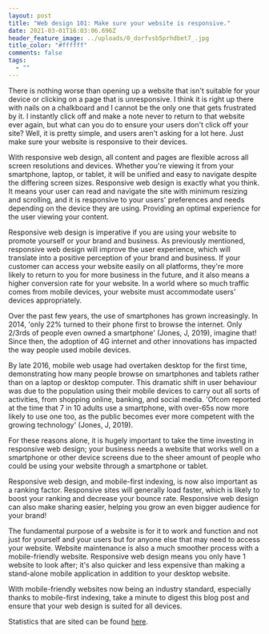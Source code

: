 ```yaml
---
layout: post
title: "Web design 101: Make sure your website is responsive."
date: 2021-03-01T16:03:06.696Z
header_feature_image: ../uploads/0_dorfvsb5prhdbet7_.jpg
title_color: "#ffffff"
comments: false
tags:
  - ""
---
```

There is nothing worse than opening up a website that isn't suitable for your device or clicking on a page that is unresponsive. I think it is right up there with nails on a chalkboard and I cannot be the only one that gets frustrated by it. I instantly click off and make a note never to return to that website ever again, but what can you do to ensure your users don't click off your site? Well, it is pretty simple, and users aren't asking for a lot here. Just make sure your website is responsive to their devices. 

With responsive web design, all content and pages are flexible across all screen resolutions and devices. Whether you're viewing it from your smartphone, laptop, or tablet, it will be unified and easy to navigate despite the differing screen sizes. Responsive web design is exactly what you think. It means your user can read and navigate the site with minimum resizing and scrolling, and it is responsive to your users' preferences and needs depending on the device they are using. Providing an optimal experience for the user viewing your content. 

Responsive web design is imperative if you are using your website to promote yourself or your brand and business. As previously mentioned, responsive web design will improve the user experience, which will translate into a positive perception of your brand and business. If your customer can access your website easily on all platforms, they're more likely to return to you for more business in the future, and it also means a higher conversion rate for your website. In a world where so much traffic comes from mobile devices, your website must accommodate users' devices appropriately.

Over the past few years, the use of smartphones has grown increasingly. In 2014, 'only 22% turned to their phone first to browse the internet. Only 2/3rds of people even owned a smartphone' (Jones, J, 2019), imagine that! Since then, the adoption of 4G internet and other innovations has impacted the way people used mobile devices.

By late 2016, mobile web usage had overtaken desktop for the first time, demonstrating how many people browse on smartphones and tablets rather than on a laptop or desktop computer. This dramatic shift in user behaviour was due to the population using their mobile devices to carry out all sorts of activities, from shopping online, banking, and social media. 'Ofcom reported at the time that 7 in 10 adults use a smartphone, with over-65s now more likely to use one too, as the public becomes ever more competent with the growing technology' (Jones, J, 2019).

For these reasons alone, it is hugely important to take the time investing in responsive web design; your business needs a website that works well on a smartphone or other device screens due to the sheer amount of people who could be using your website through a smartphone or tablet.

Responsive web design, and mobile-first indexing, is now also important as a ranking factor. Responsive sites will generally load faster, which is likely to boost your ranking and decrease your bounce rate. Responsive web design can also make sharing easier, helping you grow an even bigger audience for your brand!

The fundamental purpose of a website is for it to work and function and not just for yourself and your users but for anyone else that may need to access your website.  Website maintenance is also a much smoother process with a mobile-friendly website. Responsive web design means you only have 1 website to look after; it's also quicker and less expensive than making a stand-alone mobile application in addition to your desktop website.

With mobile-friendly websites now being an industry standard, especially thanks to mobile-first indexing, take a minute to digest this blog post and ensure that your web design is suited for all devices. 

Statistics that are sited can be found [here](https://digitalnext.co.uk/dn-hub/blog/importance-of-responsive-web-design/#:~:text=Providing%20an%20optimal%20experience%20for,of%20your%20brand%20and%20business.).